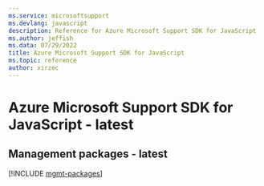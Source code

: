 ```yaml
---
ms.service: microsoftsupport
ms.devlang: javascript
description: Reference for Azure Microsoft Support SDK for JavaScript
ms.author: jeffish
ms.data: 07/29/2022
title: Azure Microsoft Support SDK for JavaScript
ms.topic: reference
author: xirzec
---
```

# Azure Microsoft Support SDK for JavaScript - latest

## Management packages - latest
[!INCLUDE [mgmt-packages](microsoft-support-mgmt-index.md)]